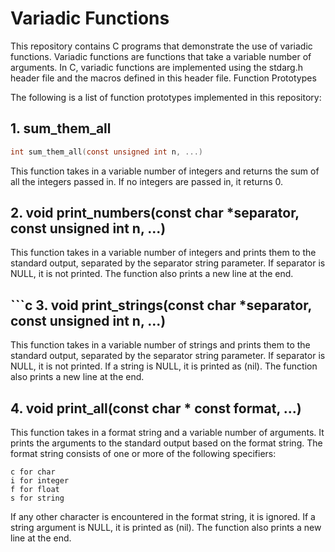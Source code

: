 <h1>Variadic Functions</h1>

This repository contains C programs that demonstrate the use of variadic functions. Variadic functions are functions that take a variable number of arguments. In C, variadic functions are implemented using the stdarg.h header file and the macros defined in this header file.
Function Prototypes

The following is a list of function prototypes implemented in this repository:
## 1. sum_them_all
```c
int sum_them_all(const unsigned int n, ...)
```

This function takes in a variable number of integers and returns the sum of all the integers passed in. If no integers are passed in, it returns 0.
## 2. void print_numbers(const char *separator, const unsigned int n, ...)

This function takes in a variable number of integers and prints them to the standard output, separated by the separator string parameter. If separator is NULL, it is not printed. The function also prints a new line at the end.
## ```c 3. void print_strings(const char *separator, const unsigned int n, ...)

This function takes in a variable number of strings and prints them to the standard output, separated by the separator string parameter. If separator is NULL, it is not printed. If a string is NULL, it is printed as (nil). The function also prints a new line at the end.
## 4. void print_all(const char * const format, ...)

This function takes in a format string and a variable number of arguments. It prints the arguments to the standard output based on the format string. The format string consists of one or more of the following specifiers:

    c for char
    i for integer
    f for float
    s for string

If any other character is encountered in the format string, it is ignored. If a string argument is NULL, it is printed as (nil). The function also prints a new line at the end.
